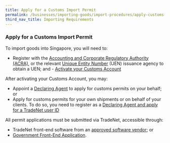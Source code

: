 ```yaml
---
title: Apply for a Customs Import Permit
permalink: /businesses/importing-goods/import-procedures/apply-customs-import-permit
third_nav_title: Importing Requirements
---
```


### Apply for a Customs Import Permit
    
 To import goods into Singapore, you will need to:
    
   -   Register with the [Accounting and Corporate Regulatory Authority (ACRA)](http://www.acra.gov.sg/), or the relevant [Unique Entity Number](http://www.uen.gov.sg/) (UEN) issuance agency to obtain a UEN; and    -   [Activate your Customs Account](https://www.tradenet.gov.sg/TN41EFORM/tds/sp/splogin.do?action=init_acct)
    
   After activating your Customs Account, you may:
    
   -   Appoint a [Declaring Agent](/businesses/business-resources/directories-of-service-providers/list-of-local-forwarding-agents) to apply for customs permits on your behalf; or
   -   Apply for customs permits for your own shipments or on behalf of your clients. To do so, you need to register as a [Declaring Agent and apply for a TradeNet user ID](https://www.tradenet.gov.sg/TN41EFORM/tds/sp/splogin.do?action=init_acct)
    
   All permit applications must be submitted via TradeNet, accessible through:
    
   -   TradeNet front-end software from an [approved software vendor](/about-us/national-single-window/overview/tradenet-solution-providers); or
   -   [Government Front-End Application](https://www.tradenet.gov.sg/tradenet/login.portal).
